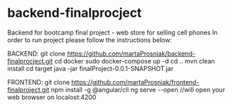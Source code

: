 # backend-finalprocject
Backend for bootcamp final project - web store for selling cell phones
In order to run project please follow the instructions below:

BACKEND:
git clone https://github.com/martaProsniak/backend-finalprocject.git
cd docker
sudo docker-compose up -d
cd ..
mvn clean install 
cd target
java -jar finalProject-0.0.1-SNAPSHOT.jar

FRONTEND:
git clone https://github.com/martaProsniak/frontend-finalproject.git
npm install -g @angular/cli
ng serve --open //will open your web browser on localost:4200
